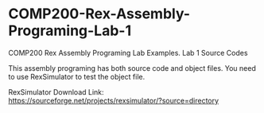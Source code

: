 # COMP200-Rex-Assembly-Programing-Lab-1
COMP200 Rex Assembly Programing Lab Examples. Lab 1 Source Codes

This assembly programing has both source code and object files. You need to use RexSimulator to test the object file.

RexSimulator Download Link: https://sourceforge.net/projects/rexsimulator/?source=directory
